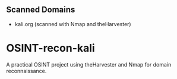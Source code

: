 ## Scanned Domains

- kali.org (scanned with Nmap and theHarvester)
# OSINT-recon-kali
A practical OSINT project using theHarvester and Nmap for domain reconnaissance.
